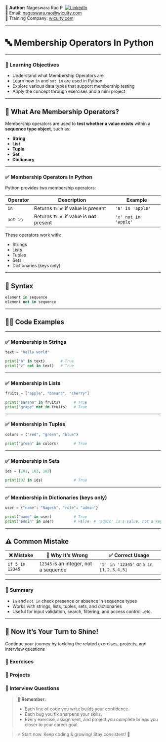 👤 **Author:** Nageswara Rao P &nbsp;[![LinkedIn](https://img.shields.io/badge/LinkedIn-%230077B5.svg?style=flat-square&logo=linkedin&logoColor=white)](https://www.linkedin.com/in/nageshvkn)  
📧 Email: [nageswara.rao@wiculty.com](mailto:nageswara.rao@wiculty.com)  
🏢 Training Company: [wiculty.com](https://wiculty.com)

---

# 🔤 Membership Operators In Python

---

### 🎯 Learning Objectives
- Understand what Membership Operators are
- Learn how `in` and `not in` are used in Python
- Explore various data types that support membership testing
- Apply the concept through exercises and a mini project

---

## 🧠 What Are Membership Operators?

Membership operators are used to **test whether a value exists** within a **sequence type object**, such as:
- **String**
- **List**
- **Tuple**
- **Set**
- **Dictionary**

---

### ✅ Membership Operators In Python

Python provides two membership operators:

| Operator   | Description                                 | Example               |
|------------|---------------------------------------------|------------------------|
| `in`       | Returns `True` if value is present           | `'a' in 'apple'`       |
| `not in`   | Returns `True` if value is **not** present   | `'x' not in 'apple'`   |

These operators work with:

- Strings  
- Lists  
- Tuples  
- Sets  
- Dictionaries (keys only)

---

## 📌 Syntax

```python
element in sequence
element not in sequence
```

---

## 🧑‍💻 Code Examples

---

### ✅ Membership in Strings
```python
text = "hello world"

print("h" in text)       # True
print("z" not in text)   # True
```

---

### ✅ Membership in Lists
```python
fruits = ["apple", "banana", "cherry"]

print("banana" in fruits)      # True
print("grape" not in fruits)   # True
```

---

### ✅ Membership in Tuples
```python
colors = ("red", "green", "blue")

print("green" in colors)       # True
```

---

### ✅ Membership in Sets
```python
ids = {101, 102, 103}

print(102 in ids)              # True
```

---

### ✅ Membership in Dictionaries (keys only)
```python
user = {"name": "Nagesh", "role": "admin"}

print("name" in user)          # True
print("admin" in user)         # False  # 'admin' is a value, not a key
```

---

## ⚠️ Common Mistake

| ❌ Mistake                          | 🧨 Why It’s Wrong                                          | ✅ Correct Usage                      |
|-----------------------------------|------------------------------------------------------------|--------------------------------------|
| `if 5 in 12345`                   | `12345` is an integer, not a sequence                      | `'5' in '12345'` or `5 in [1,2,3,4,5]` |

---

### 🧠 Summary

- `in` and `not in` check presence or absence in sequence types
- Works with strings, lists, tuples, sets, and dictionaries
- Useful for input validation, search, filtering, and access control ..etc.

---

## 🔔 Now It’s Your Turn to Shine!
Continue your journey by tackling the related exercises, projects, and interview questions

### 🎯 Exercises
### 🔨 Projects
### 💼 Interview Questions

> 🚀 **Remember:**  
> - Each line of code you write builds your confidence.  
> - Each bug you fix sharpens your skills.  
> - Every exercise, assignment, and project you complete brings you closer to your career goal.  

> 🔥 Start now. Keep coding & growing! Stay consistent! 💪